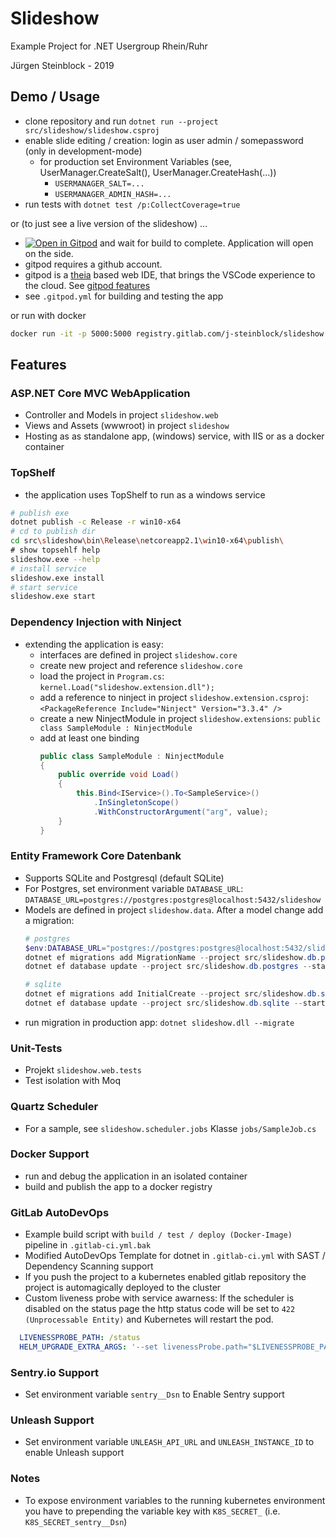 # Slideshow

Example Project for .NET Usergroup Rhein/Ruhr

Jürgen Steinblock - 2019

## Demo / Usage

* clone repository and run `dotnet run --project src/slideshow/slideshow.csproj`
* enable slide editing / creation: login as user admin / somepassword (only in development-mode)
  * for production set Environment Variables (see, UserManager.CreateSalt(), UserManager.CreateHash(...))
    * `USERMANAGER_SALT=...`
	* `USERMANAGER_ADMIN_HASH=...`
* run tests with `dotnet test /p:CollectCoverage=true`

or (to just see a live version of the slideshow) ...

* [![Open in Gitpod](https://gitpod.io/button/open-in-gitpod.svg)](https://gitpod.io#snapshot/6b6501b7-f9dd-40b1-b100-e0fdc088cf66) and wait for build to complete. Application will open on the side.
* gitpod requires a github account.
* gitpod is a [theia](https://www.theia-ide.org/) based web IDE, that brings the VSCode experience to the cloud. See [gitpod features](https://www.gitpod.io/features)
* see `.gitpod.yml` for building and testing the app

or run with docker

```bash
docker run -it -p 5000:5000 registry.gitlab.com/j-steinblock/slideshow:latest
```

## Features

### ASP.NET Core MVC WebApplication

* Controller and Models in project `slideshow.web`
* Views and Assets (wwwroot) in project `slideshow`
* Hosting as as standalone app, (windows) service, with IIS or as a docker container

### TopShelf

* the application uses TopShelf to run as a windows service

```bash
# publish exe
dotnet publish -c Release -r win10-x64
# cd to publish dir
cd src\slideshow\bin\Release\netcoreapp2.1\win10-x64\publish\
# show topsehlf help
slideshow.exe --help
# install service
slideshow.exe install
# start service
slideshow.exe start
```

### Dependency Injection with Ninject

* extending the application is easy:
  * interfaces are defined in project `slideshow.core`
  * create new project and reference `slideshow.core`
  * load the project in `Program.cs`: `kernel.Load("slideshow.extension.dll");`
  * add a reference to ninject in project `slideshow.extension.csproj`: `<PackageReference Include="Ninject" Version="3.3.4" />`
  * create a new NinjectModule in project `slideshow.extensions`:  `public class SampleModule : NinjectModule`
  * add at least one binding
    ```csharp
    public class SampleModule : NinjectModule
    {
        public override void Load()
        {
            this.Bind<IService>().To<SampleService>()
                .InSingletonScope()
                .WithConstructorArgument("arg", value);
        }
    }
    ```

### Entity Framework Core Datenbank

* Supports SQLite and Postgresql (default SQLite)
* For Postgres, set environment variable `DATABASE_URL`: `DATABASE_URL=postgres://postgres:postgres@localhost:5432/slideshow`
* Models are defined in project `slideshow.data`. After a model change add a migration:
   ```powershell
   # postgres
   $env:DATABASE_URL="postgres://postgres:postgres@localhost:5432/slideshow"
   dotnet ef migrations add MigrationName --project src/slideshow.db.postgres --startup-project src/slideshow --context PostgresSlideshowContext
   dotnet ef database update --project src/slideshow.db.postgres --startup-project src/slideshow --context PostgresSlideshowContext

   # sqlite
   dotnet ef migrations add InitialCreate --project src/slideshow.db.sqlite --startup-project src/slideshow --context SqliteSlideshowContext
   dotnet ef database update --project src/slideshow.db.sqlite --startup-project src/slideshow --context SqliteSlideshowContext
   ```
* run migration in production app: `dotnet slideshow.dll --migrate`

### Unit-Tests

* Projekt `slideshow.web.tests`
* Test isolation with Moq

### Quartz Scheduler

* For a sample, see `slideshow.scheduler.jobs` Klasse `jobs/SampleJob.cs`

### Docker Support

* run and debug the application in an isolated container
* build and publish the app to a docker registry

### GitLab AutoDevOps

* Example build script with `build / test / deploy (Docker-Image)` pipeline in `.gitlab-ci.yml.bak`
* Modified AutoDevOps Template for dotnet in `.gitlab-ci.yml` with SAST / Dependency Scanning support
* If you push the project to a kubernetes enabled gitlab repository the project is automagically deployed to the cluster
* Custom liveness probe with service awarness: If the scheduler is disabled on the status page the http status code will be set to `422 (Unprocessable Entity)` and Kubernetes will restart the pod.

```yml
  LIVENESSPROBE_PATH: /status
  HELM_UPGRADE_EXTRA_ARGS: '--set livenessProbe.path="$LIVENESSPROBE_PATH"'
```

### Sentry.io Support

* Set environment variable `sentry__Dsn` to Enable Sentry support

### Unleash Support

* Set environment variable `UNLEASH_API_URL` and `UNLEASH_INSTANCE_ID` to enable Unleash support

### Notes

* To expose environment variables to the running kubernetes environment you have to prepending the variable key with `K8S_SECRET_` (i.e. `K8S_SECRET_sentry__Dsn`)

